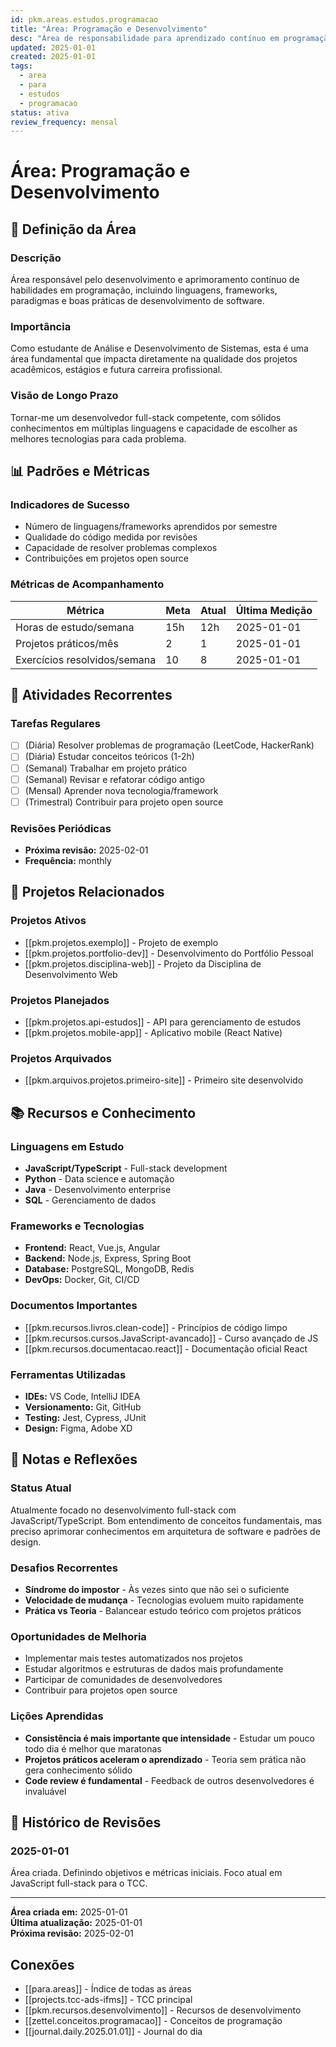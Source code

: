 ```yaml
---
id: pkm.areas.estudos.programacao
title: "Área: Programação e Desenvolvimento"
desc: "Área de responsabilidade para aprendizado contínuo em programação"
updated: 2025-01-01
created: 2025-01-01
tags:
  - area
  - para
  - estudos
  - programacao
status: ativa
review_frequency: mensal
---
```


# Área: Programação e Desenvolvimento

## 🎯 Definição da Área

### Descrição

Área responsável pelo desenvolvimento e aprimoramento contínuo de habilidades em programação, incluindo linguagens, frameworks, paradigmas e boas práticas de desenvolvimento de software.

### Importância

Como estudante de Análise e Desenvolvimento de Sistemas, esta é uma área fundamental que impacta diretamente na qualidade dos projetos acadêmicos, estágios e futura carreira profissional.

### Visão de Longo Prazo

Tornar-me um desenvolvedor full-stack competente, com sólidos conhecimentos em múltiplas linguagens e capacidade de escolher as melhores tecnologias para cada problema.

## 📊 Padrões e Métricas

### Indicadores de Sucesso

- Número de linguagens/frameworks aprendidos por semestre
- Qualidade do código medida por revisões
- Capacidade de resolver problemas complexos
- Contribuições em projetos open source

### Métricas de Acompanhamento

| Métrica | Meta | Atual | Última Medição |
|---------|------|-------|----------------|
| Horas de estudo/semana | 15h | 12h | 2025-01-01 |
| Projetos práticos/mês | 2 | 1 | 2025-01-01 |
| Exercícios resolvidos/semana | 10 | 8 | 2025-01-01 |

## 🔄 Atividades Recorrentes

### Tarefas Regulares

- [ ] (Diária) Resolver problemas de programação (LeetCode, HackerRank)
- [ ] (Diária) Estudar conceitos teóricos (1-2h)
- [ ] (Semanal) Trabalhar em projeto prático
- [ ] (Semanal) Revisar e refatorar código antigo
- [ ] (Mensal) Aprender nova tecnologia/framework
- [ ] (Trimestral) Contribuir para projeto open source

### Revisões Periódicas

- **Próxima revisão:** 2025-02-01
- **Frequência:** monthly

## 📁 Projetos Relacionados

### Projetos Ativos

- [[pkm.projetos.exemplo]] - Projeto de exemplo
- [[pkm.projetos.portfolio-dev]] - Desenvolvimento do Portfólio Pessoal
- [[pkm.projetos.disciplina-web]] - Projeto da Disciplina de Desenvolvimento Web

### Projetos Planejados

- [[pkm.projetos.api-estudos]] - API para gerenciamento de estudos
- [[pkm.projetos.mobile-app]] - Aplicativo mobile (React Native)

### Projetos Arquivados

- [[pkm.arquivos.projetos.primeiro-site]] - Primeiro site desenvolvido

## 📚 Recursos e Conhecimento

### Linguagens em Estudo

- **JavaScript/TypeScript** - Full-stack development
- **Python** - Data science e automação
- **Java** - Desenvolvimento enterprise
- **SQL** - Gerenciamento de dados

### Frameworks e Tecnologias

- **Frontend:** React, Vue.js, Angular
- **Backend:** Node.js, Express, Spring Boot
- **Database:** PostgreSQL, MongoDB, Redis
- **DevOps:** Docker, Git, CI/CD

### Documentos Importantes

- [[pkm.recursos.livros.clean-code]] - Princípios de código limpo
- [[pkm.recursos.cursos.JavaScript-avancado]] - Curso avançado de JS
- [[pkm.recursos.documentacao.react]] - Documentação oficial React

### Ferramentas Utilizadas

- **IDEs:** VS Code, IntelliJ IDEA
- **Versionamento:** Git, GitHub
- **Testing:** Jest, Cypress, JUnit
- **Design:** Figma, Adobe XD

## 📝 Notas e Reflexões

### Status Atual

Atualmente focado no desenvolvimento full-stack com JavaScript/TypeScript. Bom entendimento de conceitos fundamentais, mas preciso aprimorar conhecimentos em arquitetura de software e padrões de design.

### Desafios Recorrentes

- **Síndrome do impostor** - Às vezes sinto que não sei o suficiente
- **Velocidade de mudança** - Tecnologias evoluem muito rapidamente
- **Prática vs Teoria** - Balancear estudo teórico com projetos práticos

### Oportunidades de Melhoria

- Implementar mais testes automatizados nos projetos
- Estudar algoritmos e estruturas de dados mais profundamente
- Participar de comunidades de desenvolvedores
- Contribuir para projetos open source

### Lições Aprendidas

- **Consistência é mais importante que intensidade** - Estudar um pouco todo dia é melhor que maratonas
- **Projetos práticos aceleram o aprendizado** - Teoria sem prática não gera conhecimento sólido
- **Code review é fundamental** - Feedback de outros desenvolvedores é invaluável

## 📅 Histórico de Revisões

### 2025-01-01

Área criada. Definindo objetivos e métricas iniciais. Foco atual em JavaScript full-stack para o TCC.

---

**Área criada em:** 2025-01-01  
**Última atualização:** 2025-01-01  
**Próxima revisão:** 2025-02-01

## Conexões

- [[para.areas]] - Índice de todas as áreas
- [[projects.tcc-ads-ifms]] - TCC principal
- [[pkm.recursos.desenvolvimento]] - Recursos de desenvolvimento
- [[zettel.conceitos.programacao]] - Conceitos de programação
- [[journal.daily.2025.01.01]] - Journal do dia
